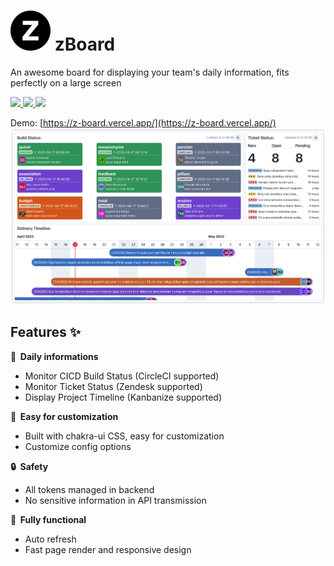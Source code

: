
# ![](https://raw.githubusercontent.com/Cyronlee/zBoard/main/public/favicon.ico) zBoard

An awesome board for displaying your team's daily information, fits perfectly on a large screen

<p>
  <a aria-label="GitHub commit activity" href="https://github.com/Cyronlee/zBoard/commits/main" title="GitHub commit activity">
    <img src="https://img.shields.io/github/commit-activity/m/Cyronlee/zBoard?style=for-the-badge">
  </a>
  <a aria-label="GitHub contributors" href="https://github.com/Cyronlee/zBoard/graphs/contributors" title="GitHub contributors">
    <img src="https://img.shields.io/github/contributors/Cyronlee/zBoard?color=orange&style=for-the-badge">
  </a>
  <a aria-label="Build status" href="#" title="Build status">
    <img src="https://img.shields.io/github/deployments/Cyronlee/zBoard/Production?logo=Vercel&style=for-the-badge">
  </a>
</p>

Demo: [https://z-board.vercel.app/](https://z-board.vercel.app/)
![](https://github.com/Cyronlee/zBoard/blob/main/docs/screenshots/home.png?raw=true")

## Features ✨

**🚀 &nbsp;Daily informations**

- Monitor CICD Build Status (CircleCI supported)
- Monitor Ticket Status (Zendesk supported)
- Display Project Timeline (Kanbanize supported)

**🎨 &nbsp;Easy for customization**

- Built with chakra-ui CSS, easy for customization
- Customize config options

**🔒 &nbsp;Safety**

- All tokens managed in backend
- No sensitive information in API transmission

**🚙 &nbsp;Fully functional**

- Auto refresh
- Fast page render and responsive design
